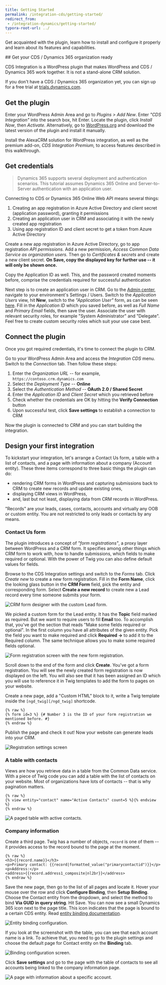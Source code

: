 ```yaml
---
title: Getting Started
permalink: /integration-cds/getting-started/
redirect_from:
 - /integration-dynamics/getting-started/
typora-root-url: ../
---
```


<p class="lead">Get acquainted with the plugin, learn how to install and configure it properly and learn about its features and capabilities.</p>
## Get your CDS / Dynamics 365 organization ready

CDS Integration is a WordPress plugin that makes WordPress and CDS / Dynamics 365 work together. It is not a stand-alone CRM solution.

If you don't have a CDS / Dynamics 365 organization yet, you can sign up for a free trial at [trials.dynamics.com](https://trials.dynamics.com/).

## Get the plugin

Enter your WordPress Admin Area and go to *Plugins > Add New*. Enter *"CDS Integration"* into the search box, hit Enter. Locate the plugin, click *Install Now*, then *Activate*. Alternatively, go to [WordPress.org](https://wordpress.org/plugins/integration-cds/) and download the latest version of the plugin and install it manually.

Install the AlexaCRM solution for WordPress integration, as well as the premium add-on, *CDS Integration Premium,* to access features described in this walkthrough.

## Get credentials

> Dynamics 365 supports several deployment and authentication scenarios. This tutorial assumes Dynamics 365 Online and Server-to-Server authentication with an application user.

Connecting to CDS or Dynamics 365 Online Web API means several things:

1. Creating an app registration in Azure Active Directory and client secret (application password), granting it permissions
2. Creating an application user in CRM and associating it with the newly created app registration
3. Using app registration ID and client secret to get a token from Azure Active Directory

Create a new app registration in Azure Active Directory, go to app registration *API permissions.* Add a new permission, *Access Common Data Service as organization users.* Then go to *Certificates & secrets* and create a new client secret. **On Save, copy the displayed key for further use -- it will only be shown once.**

Copy the Application ID as well. This, and the password created moments before, comprise the credentials required for successful authentication

Next step is to create an application user in CRM. Go to the [Admin center](https://admin.powerplatform.microsoft.com/), navigate to your environment's Settings / Users. Switch to the *Application Users* view, hit **New**, switch to the *"Application User"* form, as can be seen [here](https://docs.microsoft.com/en-us/dynamics365/customer-engagement/developer/use-multi-tenant-server-server-authentication#manually-create-a--application-user). Fill in the *Application ID* which you saved before, as well as *Full Name* and *Primary Email* fields, then save the user. Associate the user with relevant security roles, for example "System Administrator" and "Delegate". Feel free to create custom security roles which suit your use case best.

## Connect the plugin

Once you got required credentials, it's time to connect the plugin to CRM.

Go to your WordPress Admin  Area and access the *Integration CDS* menu. Switch to the *Connection* tab. Then follow these steps:

1. Enter the *Organization URL* -- for example, `https://contoso.crm.dynamics.com`
2. Select the *Deployment Type* -- **Online**
3. Select the *Authentication Method* -- **OAuth 2.0 / Shared Secret**
4. Enter the *Application ID* and *Client Secret* which you retrieved before
5. Check whether the credentials are OK by hitting the **Verify Connection** button
6. Upon successful test, click **Save settings** to establish a connection to CRM

Now the plugin is connected to CRM and you can start building the integration.

## Design your first integration

To kickstart your integration, let's arrange a Contact Us form, a table with a list of contacts, and a page with information about a company (Account entity). These three items correspond to three basic things the plugin can do:

- rendering CRM forms in WordPress and capturing submissions back to CRM to create new records and update existing ones,
- displaying CRM views in WordPress,
- and, last but not least, displaying data from CRM records in WordPress.

"Records" are your leads, cases, contacts, accounts and virtually any OOB or custom entity. You are not restricted to only leads or contacts by any means.

### Contact Us form

The plugin introduces a concept of *"form registrations"*, a proxy layer between WordPress and a CRM form. It specifies among other things which CRM form to work with, how to handle submissions, which fields to make required or optional. With the power of Twig you can also define default values for fields.

Browse to the CDS Integration settings and switch to the *Forms* tab. Click *Create new* to create a new form registration. Fill in the **Form Name**, click the looking glass button in the **CRM Form** field, pick the entity and corresponding form. Select **Create a new record** to create new a Lead record every time someone submits your form.

![CRM form designer with the custom Lead form.](/img/integration-cds/getting-started/crm-form.png)

We picked a custom form for the Lead entity. It has the **Topic** field marked as required. But we want to require users to fill **Email** too. To accomplish that, you've got the section that reads "Make some fields required or optional". In the first column you have all attributes of the given entity. Pick the field you want to make required and click **Required &rarr;** to add it to the Required column. The same technique allows you to make some required fields optional.

![Form registration screen with the new form registration.](/img/integration-cds/getting-started/form-registration.png)

Scroll down to the end of the form and click **Create**. You've got a form registration. You will see the newly created form registration is now displayed on the left. You will also see that it has been assigned an ID which you will use to reference it in Twig templates to add the form to pages on your website.

Create a new page, add a "Custom HTML" block to it, write a Twig template inside the `[ngd_twig][/ngd_twig]` shortcode.

```twig
{% raw %}
{% form id=3 %} {# Number 3 is the ID of your form registration we mentioned before. #}
{% endraw %}
```

Publish the page and check it out! Now your website can generate leads into your CRM.

![Registration settings screen](/img/integration-cds/getting-started/contact-us.png)

### A table with contacts

Views are how you retrieve data in a table from the Common Data service. With a piece of Twig code you can add a table with the list of contacts on your website. Most of organizations have lots of contacts -- that is why pagination matters.

```twig
{% raw %}
{% view entity="contact" name="Active Contacts" count=5 %}{% endview %}
{% endraw %}
```

![A paged table with active contacts.](/img/integration-cds/getting-started/view.png)

### Company information

Create a third page. Twig has a number of objects, `record` is one of them -- it provides access to the record bound to the page at the moment.

```twig
{% raw %}
<h3>{{record.name}}</h3>
<p>Primary contact: {{record|formatted_value("primarycontactid")}}</p>
<p>Address:</p>
<address>{{record.address1_composite|nl2br}}</address>
{% endraw %}
```

Save the new page, then go to the list of all pages and locate it. Hover your mouse over the row and click **Configure Binding**, then **Setup Binding**. Choose the Contact entity from the dropdown, and select the method to bind **Via GUID in query string**. Hit Save. You can now see a small Dynamics 365 icon next to the page title. This icon indicates that the page is bound to a certain CDS entity. Read [entity binding documentation](entity-binding/).

![Entity binding configuration.](/img/integration-cds/getting-started/page-binding.png)

If you look at the screenshot with the table, you can see that each account name is a link. To achieve that, you need to go to the plugin settings and choose the default page for Contact entity on the **Binding** tab.

![Binding configuration screen.](/img/integration-cds/getting-started/binding-settings.png)

Click **Save settings** and go to the page with the table of contacts to see all accounts being linked to the company information page.

![A page with information about a specific account.](/img/integration-cds/getting-started/bound-page.png)
